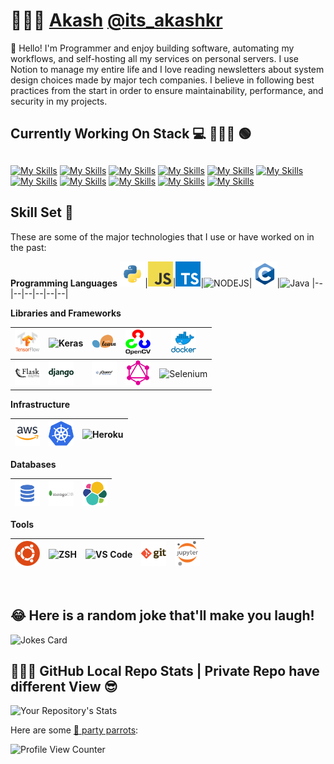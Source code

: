 # 👨🏻‍💻 [Akash](https://akashstack.in) [@its_akashkr](https://twitter.com/its_akashkr)


:wave: Hello! I'm Programmer and enjoy building software, automating my workflows, and self-hosting all my services on personal servers. I use Notion to manage my entire life and I love reading newsletters about system design choices made by major tech companies. I believe in following best practices from the start in order to ensure maintainability, performance, and security in my projects.


## Currently Working On Stack 💻 🧑🏻‍💻 🟢
##
[![My Skills](https://skillicons.dev/icons?i=nodejs)](https://nodejs.org/en/) [![My Skills](https://skillicons.dev/icons?i=express)](https://expressjs.com/)  [![My Skills](https://skillicons.dev/icons?i=react)](https://reactjs.org/) [![My Skills](https://skillicons.dev/icons?i=js)](https://www.javascript.com/) [![My Skills](https://skillicons.dev/icons?i=vscode)](https://code.visualstudio.com/) [![My Skills](https://skillicons.dev/icons?i=github)](https://github.com/akashcodes7) [![My Skills](https://skillicons.dev/icons?i=linux)](https://www.linux.org/) [![My Skills](https://skillicons.dev/icons?i=kubernetes)](https://kubernetes.io/) [![My Skills](https://skillicons.dev/icons?i=aws)](https://aws.amazon.com/) [![My Skills](https://skillicons.dev/icons?i=mongodb)](https://www.mongodb.com/) [![My Skills](https://skillicons.dev/icons?i=nginx)](https://www.mongodb.com/) 




<!-- END OF PROFILE STACK, DO NOT REMOVE -->


## Skill Set :muscle:

These are some of the major technologies that I use or have worked on in the past:

**Programming Languages**
<img title="Python" alt="Python" width="40px" src="https://raw.githubusercontent.com/github/explore/master/topics/python/python.png" />|<img alt="JS" title="JavaScript" width="40px" src="https://raw.githubusercontent.com/github/explore/master/topics/javascript/javascript.png">|<img alt="Typescript" title="Typescript" width="40px" src="https://raw.githubusercontent.com/github/explore/main/topics/typescript/typescript.png">|<img title="NodeJS" alt="NODEJS" width="40px" src="https://upload.wikimedia.org/wikipedia/commons/thumb/d/d9/Node.js_logo.svg/590px-Node.js_logo.svg.png">|<img title="C" alt="C" width="40px" src="https://raw.githubusercontent.com/github/explore/master/topics/c/c.png">|<img alt="Java" title="Java - Spring Boot" width="40px" src="https://www.pngfind.com/pngs/m/53-535670_spring-framework-logo-spring-boot-hd-png-download.png">
|--|--|--|--|--|--|

**Libraries and Frameworks**

<img title="TensorFlow" alt="TensorFlow" width="40px" src="https://raw.githubusercontent.com/github/explore/master/topics/tensorflow/tensorflow.png">|<img title="Keras" alt="Keras" width="40px" src="https://upload.wikimedia.org/wikipedia/commons/thumb/a/ae/Keras_logo.svg/240px-Keras_logo.svg.png">|<img title="Scikit-Learn" alt="Scikit Learn" width="40px" src="https://raw.githubusercontent.com/github/explore/master/topics/scikit-learn/scikit-learn.png">|<img title="OpenCV" alt="OpenCV" width="40px" src="https://raw.githubusercontent.com/github/explore/master/topics/opencv/opencv.png">|<img title="Docker" alt="Docker" width="40px" src="https://raw.githubusercontent.com/github/explore/master/topics/docker/docker.png">
|--|--|--|--|--|
<img title="Flask" alt="Flask" width="40px" src="https://raw.githubusercontent.com/github/explore/master/topics/flask/flask.png">|<img title="Django" alt="Django" width="40px" src="https://raw.githubusercontent.com/github/explore/master/topics/django/django.png">|<img title="jQuery" alt="jQuery" width="40px" src="https://raw.githubusercontent.com/github/explore/master/topics/jquery/jquery.png">|<img title="GrahpQL" alt="GraphQL" width="40px" src="https://raw.githubusercontent.com/github/explore/master/topics/graphql/graphql.png">|<img title="Selenium" alt="Selenium" width="40px" src="https://img.icons8.com/color/48/000000/selenium-test-automation.png">

**Infrastructure**

<img title="AWS" alt="AWS" width="40px" src="https://raw.githubusercontent.com/github/explore/main/topics/aws/aws.png">|<img title="Kubernetes" alt="Kubernetes" width="40px" src="https://raw.githubusercontent.com/github/explore/main/topics/kubernetes/kubernetes.png">|<img title="Heroku" alt="Heroku" width="40px" src="https://img.icons8.com/color/48/000000/heroku.png">
|--|--|--|

**Databases**

<img title="SQL" alt="SQL" width="40px" src="https://raw.githubusercontent.com/github/explore/master/topics/sql/sql.png">|<img title="MongoDB" alt="MongoDB" width="40px" src="https://raw.githubusercontent.com/github/explore/master/topics/mongodb/mongodb.png">|<img title="ElasticSearch" alt="ElasticSearch" width="40px" src="https://raw.githubusercontent.com/github/explore/master/topics/elasticsearch/elasticsearch.png"> <br>
|--|--|--|

**Tools**

<img title="Ubuntu" alt="Ubuntu" width="40px" src="https://raw.githubusercontent.com/github/explore/master/topics/ubuntu/ubuntu.png">|<img title="ZSH" alt="ZSH" width="40px" src="https://s3.amazonaws.com/ohmyzsh/oh-my-zsh-logo.png">|<img title="VS Code" alt="VS Code" width="40px" src="https://img.icons8.com/fluent/48/000000/visual-studio-code-2019.png">|<img title="git" alt="git" width="40px" src="https://raw.githubusercontent.com/github/explore/master/topics/git/git.png">|<img title="Jupyter Notebook" alt="Jupyter" width="40px" src="https://raw.githubusercontent.com/github/explore/master/topics/jupyter-notebook/jupyter-notebook.png">
|--|--|--|--|--|
<br>

## 😂 Here is a random joke that'll make you laugh!
![Jokes Card](https://readme-jokes.vercel.app/api)
## 👨🏼‍💻 GitHub Local Repo Stats | Private Repo have different View 😎
![Your Repository's Stats](https://github-readme-stats.vercel.app/api?username=akashcodes7&show_icons=true)


Here are some [🦜 party parrots](https://cultofthepartyparrot.com):

![Profile View Counter](https://komarev.com/ghpvc/?username=akashcodes7)
